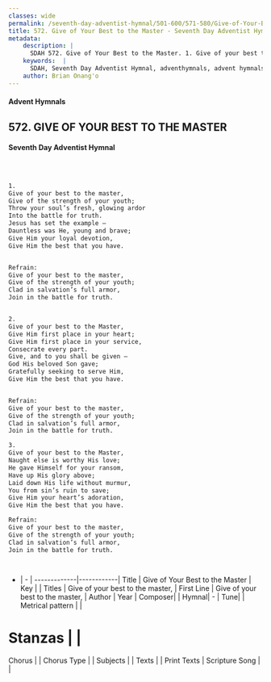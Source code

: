 ```yaml
---
classes: wide
permalink: /seventh-day-adventist-hymnal/501-600/571-580/Give-of-Your-Best-to-the-Master/
title: 572. Give of Your Best to the Master - Seventh Day Adventist Hymnal
metadata:
    description: |
      SDAH 572. Give of Your Best to the Master. 1. Give of your best to the master, Give of the strength of your youth; Throw your soul’s fresh, glowing ardor Into the battle for truth. Jesus has set the example – Dauntless was He, young and brave; Give Him your loyal devotion, Give Him the best that you have. 
    keywords:  |
      SDAH, Seventh Day Adventist Hymnal, adventhymnals, advent hymnals, Give of Your Best to the Master, Give of your best to the master, ,Give of your best to the master,
    author: Brian Onang'o
---
```


#### Advent Hymnals
## 572. GIVE OF YOUR BEST TO THE MASTER
#### Seventh Day Adventist Hymnal

```txt



1.
Give of your best to the master,
Give of the strength of your youth;
Throw your soul’s fresh, glowing ardor
Into the battle for truth.
Jesus has set the example –
Dauntless was He, young and brave;
Give Him your loyal devotion,
Give Him the best that you have.


Refrain:
Give of your best to the master,
Give of the strength of your youth;
Clad in salvation’s full armor,
Join in the battle for truth.


2.
Give of your best to the Master,
Give Him first place in your heart;
Give Him first place in your service,
Consecrate every part.
Give, and to you shall be given –
God His beloved Son gave;
Gratefully seeking to serve Him,
Give Him the best that you have.


Refrain:
Give of your best to the master,
Give of the strength of your youth;
Clad in salvation’s full armor,
Join in the battle for truth.

3.
Give of your best to the Master,
Naught else is worthy His love;
He gave Himself for your ransom,
Have up His glory above;
Laid down His life without murmur,
You from sin’s ruin to save;
Give Him your heart’s adoration,
Give Him the best that you have.

Refrain:
Give of your best to the master,
Give of the strength of your youth;
Clad in salvation’s full armor,
Join in the battle for truth.




```

- |   -  |
-------------|------------|
Title | Give of Your Best to the Master |
Key |  |
Titles | Give of your best to the master, |
First Line | Give of your best to the master, |
Author | 
Year | 
Composer|  |
Hymnal|  - |
Tune|  |
Metrical pattern | |
# Stanzas |  |
Chorus |  |
Chorus Type |  |
Subjects |  |
Texts |  |
Print Texts | 
Scripture Song |  |
  
